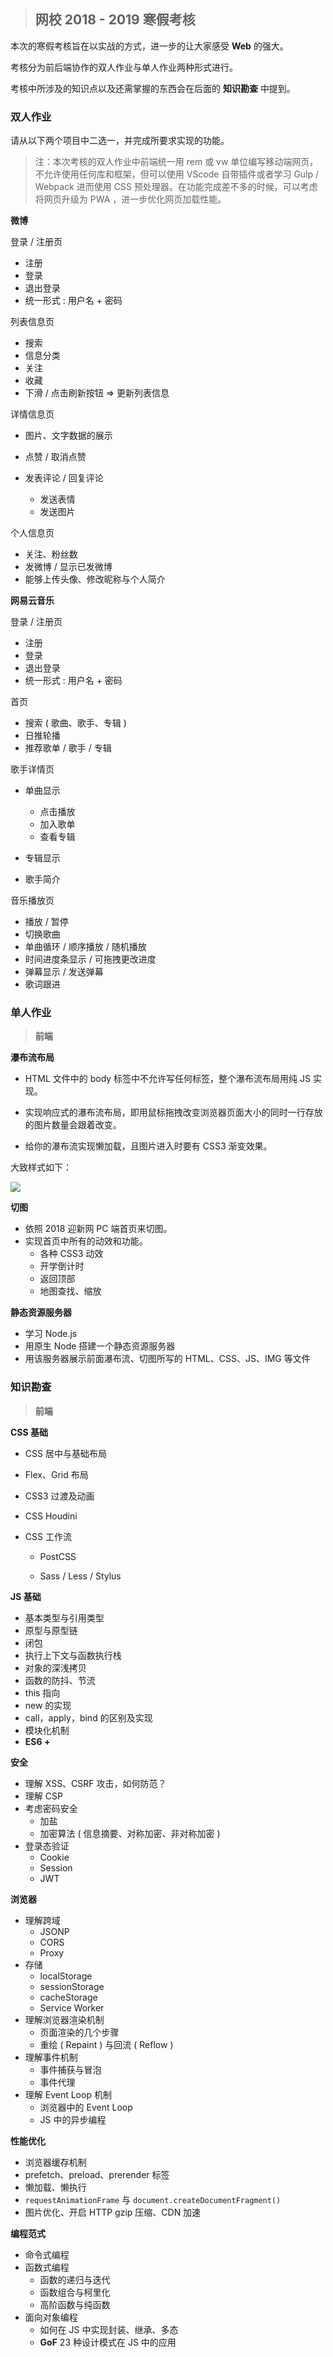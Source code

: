 > ## 网校 2018 - 2019 寒假考核

本次的寒假考核旨在以实战的方式，进一步的让大家感受 **Web** 的强大。

考核分为前后端协作的双人作业与单人作业两种形式进行。

考核中所涉及的知识点以及还需掌握的东西会在后面的 **知识勘查** 中提到。

### 双人作业

请从以下两个项目中二选一，并完成所要求实现的功能。

> 注：本次考核的双人作业中前端统一用 rem 或 vw 单位编写移动端网页，不允许使用任何库和框架，但可以使用 VScode 自带插件或者学习 Gulp / Webpack 进而使用 CSS 预处理器。在功能完成差不多的时候，可以考虑将网页升级为 PWA ，进一步优化网页加载性能。

**微博** 

登录 / 注册页

* 注册
* 登录
* 退出登录
* 统一形式 : 用户名 + 密码

列表信息页

* 搜索
* 信息分类
* 关注
* 收藏
* 下滑 / 点击刷新按钮  =>  更新列表信息

详情信息页

* 图片、文字数据的展示

* 点赞 / 取消点赞
* 发表评论 / 回复评论
  * 发送表情
  * 发送图片

个人信息页

* 关注、粉丝数
* 发微博 / 显示已发微博
* 能够上传头像、修改昵称与个人简介

**网易云音乐**

登录 / 注册页

- 注册
- 登录
- 退出登录
- 统一形式 : 用户名 + 密码

首页

* 搜索 ( 歌曲、歌手、专辑 )
* 日推轮播
* 推荐歌单 / 歌手 / 专辑

歌手详情页

* 单曲显示
  * 点击播放
  * 加入歌单
  * 查看专辑

* 专辑显示
* 歌手简介

音乐播放页
* 播放 / 暂停
* 切换歌曲
* 单曲循环 / 顺序播放 / 随机播放
* 时间进度条显示 / 可拖拽更改进度
* 弹幕显示 / 发送弹幕
* 歌词跟进

### 单人作业

> **前端**

**瀑布流布局**  

* HTML 文件中的 body 标签中不允许写任何标签，整个瀑布流布局用纯 JS 实现。

* 实现响应式的瀑布流布局，即用鼠标拖拽改变浏览器页面大小的同时一行存放的图片数量会跟着改变。
* 给你的瀑布流实现懒加载，且图片进入时要有 CSS3 渐变效果。

大致样式如下：

![](https://s1.ax1x.com/2018/11/04/i5oKOS.png) 

**切图**

* 依照 2018 迎新网 PC 端首页来切图。
* 实现首页中所有的动效和功能。
  * 各种 CSS3 动效
  * 开学倒计时
  * 返回顶部
  * 地图查找、缩放

**静态资源服务器**  

* 学习 Node.js 
* 用原生 Node 搭建一个静态资源服务器
* 用该服务器展示前面瀑布流、切图所写的 HTML、CSS、JS、IMG 等文件

### 知识勘查 

> **前端** 

**CSS 基础** 

* CSS 居中与基础布局

* Flex、Grid 布局

* CSS3 过渡及动画

* CSS Houdini 

* CSS 工作流

  * PostCSS

  * Sass / Less / Stylus

**JS 基础**

* 基本类型与引用类型
* 原型与原型链
* 闭包
* 执行上下文与函数执行栈
* 对象的深浅拷贝
* 函数的防抖、节流
* this 指向
* new 的实现
* call，apply，bind 的区别及实现
* 模块化机制
* **ES6 +** 

**安全** 

- 理解 XSS、CSRF 攻击，如何防范？
- 理解 CSP 
- 考虑密码安全
  - 加盐
  - 加密算法 ( 信息摘要、对称加密、非对称加密 )
- 登录态验证
  - Cookie
  - Session
  - JWT

**浏览器** 

* 理解跨域
  * JSONP
  * CORS
  * Proxy
* 存储
  * localStorage
  * sessionStorage
  * cacheStorage
  * Service Worker
* 理解浏览器渲染机制
  * 页面渲染的几个步骤
  * 重绘 ( Repaint ) 与回流 ( Reflow )
* 理解事件机制
  * 事件捕获与冒泡
  * 事件代理
* 理解 Event Loop 机制
  * 浏览器中的 Event Loop
  * JS 中的异步编程

**性能优化** 

* 浏览器缓存机制
* prefetch、preload、prerender 标签
* 懒加载、懒执行
* `requestAnimationFrame` 与 `document.createDocumentFragment()` 
* 图片优化、开启 HTTP gzip 压缩、CDN 加速

**编程范式** 

- 命令式编程
- 函数式编程
  - 函数的递归与迭代
  - 函数组合与柯里化
  - 高阶函数与纯函数
- 面向对象编程
  - 如何在 JS 中实现封装、继承、多态
  - **GoF** 23 种设计模式在 JS 中的应用

